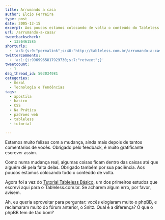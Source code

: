 ```yaml
---
title: Arrumando a casa
author: Elcio Ferreira
type: post
date: 2005-12-15
excerpt: Aos poucos estamos colocando de volta o conteúdo do Tableless. Acaba de ir para o ar o tutorial básico.
url: /arrumando-a-casa/
tweetbackscheck:
  - 1356461585
shorturls:
  - 'a:3:{s:9:"permalink";s:40:"http://tableless.com.br/arrumando-a-casa";s:7:"tinyurl";s:26:"http://tinyurl.com/3fbxc6u";s:4:"isgd";s:19:"http://is.gd/H555EE";}'
twittercomments:
  - 'a:1:{i:9969965817929730;s:7:"retweet";}'
tweetcount:
  - 1
dsq_thread_id: 503034081
categories:
  - Geral
  - Tecnologia e Tendências
tags:
  - apostila
  - basico
  - CSS
  - Na Prática
  - padroes web
  - tableless
  - tutorial

---
```

Estamos muito felizes com a mudança, ainda mais depois de tantos comentários de vocês. Obrigado pelo feedback, é muito gratificante escrever assim.

Como numa mudança real, algumas coisas ficam dentro das caixas até que alguém dê pela falta delas. Obrigado também por sua paciência. Aos poucos estamos colocando todo o conteúdo de volta.

Agora foi a vez do [Tutorial Tableless Básico][1], um dos primeiros estudos que escrevi aqui para o Tableless.com.br. Se acharem algum erro, por favor, avisem.

Ah, eu queria aproveitar para perguntar: vocês elogiaram muito o phpBB, e reclamaram muito do fórum anterior, o Snitz. Qual é a diferença? O que o phpBB tem de tão bom?

 [1]: http://tableless.com.br/artigos/tutorial